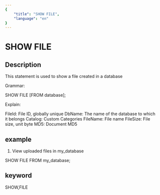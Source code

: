 ```yaml
---
{
    "title": "SHOW FILE",
    "language": "en"
}
---
```


# SHOW FILE
## Description

This statement is used to show a file created in a database

Grammar:

SHOW FILE [FROM database];

Explain:

FileId: File ID, globally unique
DbName: The name of the database to which it belongs
Catalog: Custom Categories
FileName: File name
FileSize: File size, unit byte
MD5: Document MD5

## example

1. View uploaded files in my_database

SHOW FILE FROM my_database;

## keyword
SHOW,FILE
